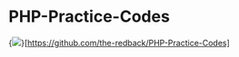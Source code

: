 # PHP-Practice-Codes

{<img src="https://github.com/UA-104776727-1/PHP-Practice-Codes" />}[https://github.com/the-redback/PHP-Practice-Codes]
